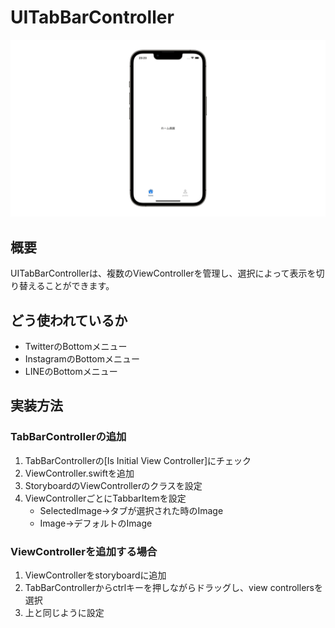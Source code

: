 # UITabBarController
![UITabBarController](UITabBarController.gif)

## 概要
UITabBarControllerは、複数のViewControllerを管理し、選択によって表示を切り替えることができます。

## どう使われているか
- TwitterのBottomメニュー
- InstagramのBottomメニュー
- LINEのBottomメニュー

## 実装方法
### TabBarControllerの追加
1. TabBarControllerの[Is Initial View Controller]にチェック
2. ViewController.swiftを追加
3. StoryboardのViewControllerのクラスを設定
4. ViewControllerごとにTabbarItemを設定
    - SelectedImage→タブが選択された時のImage
    - Image→デフォルトのImage

### ViewControllerを追加する場合
1. ViewControllerをstoryboardに追加
2. TabBarControllerからctrlキーを押しながらドラッグし、view controllersを選択
3. 上と同じように設定

